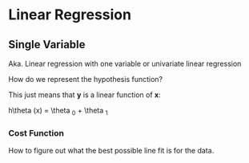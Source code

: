 # Linear Regression

## Single Variable

Aka. Linear regression with one variable or univariate linear regression

How do we represent the hypothesis function?

This just means that **y** is a linear function of **x**:

h\theta (x) = \theta <sub>0</sub> + \theta <sub>1</sub>

### Cost Function

How to figure out what the best possible line fit is for the data.


